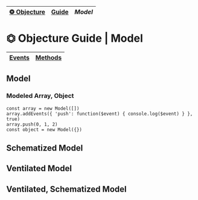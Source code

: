| [❂ Objecture](../../../README.md) | [Guide](../index.md) | *Model* |
| :-- | :-- | :-- |
# ⏣ Objecture Guide \| Model
| [Events](./events/index.md) | [Methods](./methods/index.md) |
| :-- | :-- |

## Model
### Modeled Array, Object
```
const array = new Model([])
array.addEvents({ 'push': function($event) { console.log($event) } }, true)
array.push(0, 1, 2)
const object = new Model({})
```

## Schematized Model
## Ventilated Model
## Ventilated, Schematized Model